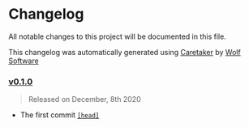 # Changelog

All notable changes to this project will be documented in this file.


This changelog was automatically generated using [Caretaker](https://github.com/TGWolf/contributing) by [Wolf Software](https://github.com/WolfSoftware)

### [v0.1.0](https://github.com/TGWolf/contributing/releases/v0.1.0)

> Released on December, 8th 2020

- The first commit [`[head]`](https://github.com/TGWolf/contributing/commit/)

